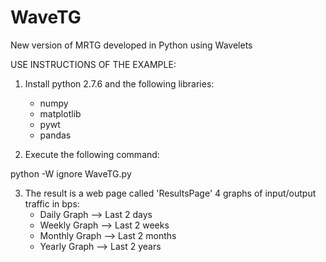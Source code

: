 # WaveTG
New version of MRTG developed in Python using Wavelets

USE INSTRUCTIONS OF THE EXAMPLE: 

1. Install python 2.7.6 and the following libraries:
   - numpy
   - matplotlib
   - pywt
   - pandas
   
2. Execute the following command:  

python -W ignore WaveTG.py

3. The result is a web page called 'ResultsPage' 4 graphs of input/output traffic in bps: 
   - Daily Graph --> Last 2 days
   - Weekly Graph --> Last 2 weeks
   - Monthly Graph --> Last 2 months
   - Yearly Graph --> Last 2 years
   
   
